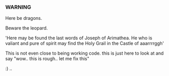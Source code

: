 ### WARNING 

Here be dragons.

Beware the leopard.

'Here may be found the last words of Joseph of Arimathea. He who is valiant and pure of spirit may find the Holy Grail in the Castle of aaarrrrggh'


This is not even close to being working code.
this is just here to look at and say "wow.. this is rough.. let me fix this" 

:)
..
